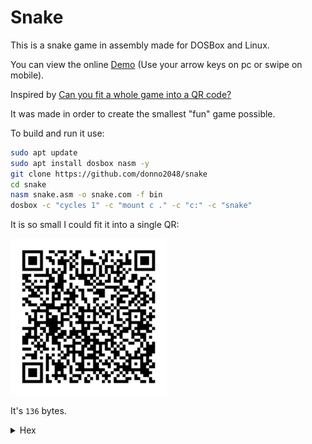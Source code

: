 # Snake

This is a snake game in assembly made for DOSBox and Linux.

You can view the online [Demo](https://donno2048.github.io/snake/) (Use your arrow keys on pc or swipe on mobile).

Inspired by [Can you fit a whole game into a QR code?](https://youtu.be/ExwqNreocpg)

It was made in order to create the smallest "fun" game possible.

To build and run it use:

```sh
sudo apt update
sudo apt install dosbox nasm -y
git clone https://github.com/donno2048/snake
cd snake
nasm snake.asm -o snake.com -f bin
dosbox -c "cycles 1" -c "mount c ." -c "c:" -c "snake"
```

It is so small I could fit it into a single QR:

<img src="./snake.png" width="250"/>

It's `136` bytes.

<details>
  <summary>Hex</summary>
  <br/>
    
```
6800b807b003cd10b
fd007bd0400e85b00
e460bba000a801740
2b304247f3c4d7c02
f7db29df81ff9c0f7
7d8d1fb8d4102b1a0
f6f184e474cbb8090
0ae74c54f26803d07
0f94c4aa4f5789eb8
a078847024b79f889
7f0184e475093e8b7
e00b020aaeb054545
e803005feba56001d
7f7f781e2fc0f81fa
9c0f7ff289d7b009a
e74eb4fb007aa61c3
```
</details>

